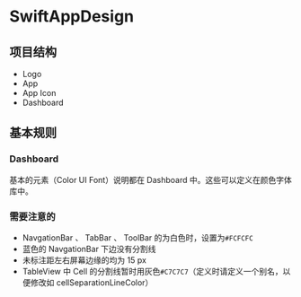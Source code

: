 # SwiftAppDesign

## 项目结构

* Logo
* App
* App Icon
* Dashboard

## 基本规则

### Dashboard

基本的元素（Color UI Font）说明都在 Dashboard 中。这些可以定义在颜色字体库中。

### 需要注意的

* NavgationBar 、 TabBar 、 ToolBar 的为白色时，设置为`#FCFCFC`
* 蓝色的 NavgationBar 下边没有分割线
* 未标注距左右屏幕边缘的均为 15 px
* TableView 中 Cell 的分割线暂时用灰色`#C7C7C7`（定义时请定义一个别名，以便修改如 cellSeparationLineColor）